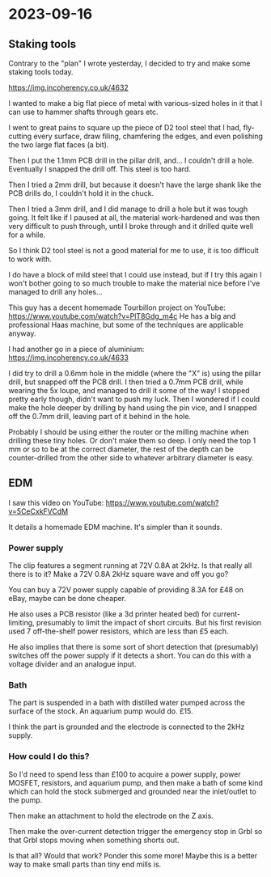 # 2023-09-16

## Staking tools

Contrary to the "plan" I wrote yesterday, I decided to try and make some
staking tools today.

https://img.incoherency.co.uk/4632

I wanted to make a big flat piece of metal with various-sized holes in it
that I can use to hammer shafts through gears etc.

I went to great pains to square up the piece of D2 tool steel that I had,
fly-cutting every surface, draw filing, chamfering the edges, and even
polishing the two large flat faces (a bit).

Then I put the 1.1mm PCB drill in the pillar drill, and... I couldn't drill
a hole. Eventually I snapped the drill off. This steel is too hard.

Then I tried a 2mm drill, but because it doesn't have the large shank
like the PCB drills do, I couldn't hold it in the chuck.

Then I tried a 3mm drill, and I did manage to drill a hole but it was tough
going. It felt like if I paused at all, the material work-hardened and was
then very difficult to push through, until I broke through and it drilled
quite well for a while.

So I think D2 tool steel is not a good material for me to use, it is too
difficult to work with.

I do have a block of mild steel that I could use instead, but if I try this
again I won't bother going to so much trouble to make the material nice
before I've managed to drill any holes...

This guy has a decent homemade Tourbillon project on YouTube: https://www.youtube.com/watch?v=PlT8Gdg_m4c
He has a big and professional Haas machine, but some of the techniques are applicable anyway.

I had another go in a piece of aluminium: https://img.incoherency.co.uk/4633

I did try to drill a 0.6mm hole in the middle (where the "X" is) using the pillar drill,
but snapped off the PCB drill. I then tried a 0.7mm PCB drill, while wearing the 5x loupe,
and managed to drill it some of the way! I stopped pretty early though, didn't want to
push my luck. Then I wondered if I could make the hole deeper by drilling by hand using
the pin vice, and I snapped off the 0.7mm drill, leaving part of it behind in the hole.

Probably I should be using either the router or the milling machine when drilling these
tiny holes. Or don't make them so deep. I only need the top 1 mm or so to be at
the correct diameter, the rest of the depth can be counter-drilled from the other side
to whatever arbitrary diameter is easy.

## EDM

I saw this video on YouTube: https://www.youtube.com/watch?v=5CeCxkFVCdM

It details a homemade EDM machine. It's simpler than it sounds.

### Power supply

The clip features a segment running at 72V 0.8A at 2kHz. Is that really all there
is to it? Make a 72V 0.8A 2kHz square wave and off you go?

You can buy a 72V power supply capable of providing 8.3A for £48 on eBay, maybe
can be done cheaper.

He also uses a PCB resistor (like a 3d printer heated bed) for current-limiting,
presumably to limit the impact of short circuits. But his first revision used
7 off-the-shelf power resistors, which are less than £5 each.

He also implies that there is some sort of short detection that (presumably)
switches off the power supply if it detects a short. You can do this with a
voltage divider and an analogue input.

### Bath

The part is suspended in a bath with distilled water pumped across the surface
of the stock. An aquarium pump would do. £15.

I think the part is grounded and the electrode is connected to the 2kHz supply.

### How could I do this?

So I'd need to spend less than £100 to acquire a power supply, power MOSFET, resistors,
and aquarium pump, and then make a bath of some kind which can hold the stock
submerged and grounded near the inlet/outlet to the pump.

Then make an attachment to hold the electrode on the Z axis.

Then make the over-current detection trigger the emergency stop in Grbl so
that Grbl stops moving when something shorts out.

Is that all? Would that work? Ponder this some more! Maybe this is a better way
to make small parts than tiny end mills is.
